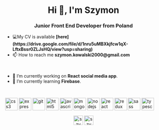 <h1 align="center">Hi 👋, I'm Szymon</h1>
<h3 align="center">Junior Front End Developer from Poland</h3>
<ul>
  <li>💻My CV is available <b>[here](https://drive.google.com/file/d/1nru5uMBXkjfcw1qX-LftxBssr0ZLJsHQ/view?usp=sharing)</b></li>
  <li>📫 How to reach me <b>szymon.kowalski2000@gmail.com</b></li>
</ul>
<br/>
<ul>
  <li>🔭 I’m currently working on <b>React social media app</b>.</li>
  <li>🌱 I’m currently learning <b>Firebase</b>.</li>
</ul>
<br/>

<p align="left"><img src="https://devicons.github.io/devicon/devicon.git/icons/css3/css3-original-wordmark.svg" alt="css3" width="40" height="40"/> <img src="https://devicons.github.io/devicon/devicon.git/icons/express/express-original-wordmark.svg" alt="express" width="40" height="40"/> <img src="https://www.vectorlogo.zone/logos/git-scm/git-scm-icon.svg" alt="git" width="40" height="40"/> <img src="https://devicons.github.io/devicon/devicon.git/icons/html5/html5-original-wordmark.svg" alt="html5" width="40" height="40"/> <img src="https://devicons.github.io/devicon/devicon.git/icons/javascript/javascript-original.svg" alt="javascript" width="40" height="40"/> <img src="https://devicons.github.io/devicon/devicon.git/icons/mongodb/mongodb-original-wordmark.svg" alt="mongodb" width="40" height="40"/> <img src="https://devicons.github.io/devicon/devicon.git/icons/nodejs/nodejs-original-wordmark.svg" alt="nodejs" width="40" height="40"/> <img src="https://devicons.github.io/devicon/devicon.git/icons/react/react-original-wordmark.svg" alt="react" width="40" height="40"/> <img src="https://devicons.github.io/devicon/devicon.git/icons/redux/redux-original.svg" alt="redux" width="40" height="40"/> <img src="https://devicons.github.io/devicon/devicon.git/icons/sass/sass-original.svg" alt="sass" width="40" height="40"/> <img src="https://devicons.github.io/devicon/devicon.git/icons/typescript/typescript-original.svg" alt="typescript" width="40" height="40"/></p><p align="center">
<a href="https://dribbble.com/szymon kowalski" target="blank"><img align="center" src="https://cdn.jsdelivr.net/npm/simple-icons@3.0.1/icons/dribbble.svg" alt="szymon kowalski" height="30" width="30" /></a>
<a href="https://www.behance.net/szymon kowalski" target="blank"><img align="center" src="https://cdn.jsdelivr.net/npm/simple-icons@3.0.1/icons/behance.svg" alt="szymon kowalski" height="30" width="30" /></a>
</p>
